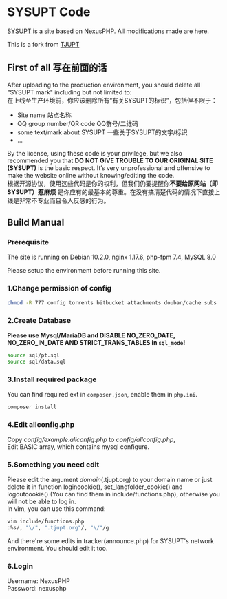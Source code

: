 # SYSUPT Code

[SYSUPT](https://21weeks.icu) is a site based on NexusPHP. All modifications made are here.

This is a fork from [TJUPT](https://github.com/zcqian/tjupt)

## First of all 写在前面的话
After uploading to the production environment, you should delete all "SYSUPT mark" including but not limited to:<br>
在上线至生产环境前，你应该删除所有“有关SYSUPT的标识”，包括但不限于：
* Site name 站点名称
* QQ group number/QR code QQ群号/二维码
* some text/mark about SYSUPT 一些关于SYSUPT的文字/标识
* ...

By the license, using these code is your privilege, but we also recommended you that **DO NOT GIVE TROUBLE TO OUR ORIGINAL SITE (SYSUPT)** is the basic respect. It’s very unprofessional and offensive to make the website online without knowing/editing the code.<br>
根据开源协议，使用这些代码是你的权利，但我们仍要提醒你**不要给原网站（即SYSUPT）惹麻烦** 是你应有的最基本的尊重。在没有搞清楚代码的情况下直接上线是非常不专业而且令人反感的行为。

## Build Manual

### Prerequisite

The site is running on Debian 10.2.0, nginx 1.17.6, php-fpm 7.4, MySQL 8.0

Please setup the environment before running this site.

### 1.Change permission of config
```bash
chmod -R 777 config torrents bitbucket attachments douban/cache subs
```
### 2.Create Database
**Please use Mysql/MariaDB and DISABLE NO_ZERO_DATE, NO_ZERO_IN_DATE AND STRICT_TRANS_TABLES in `sql_mode`!**<br>
```bash
source sql/pt.sql
source sql/data.sql
```
### 3.Install required package
You can find required ext in `composer.json`, enable them in `php.ini`.
```bash
composer install
```
### 4.Edit allconfig.php
Copy *config/example.allconfig.php* to *config/allconfig.php*,<br/>
Edit BASIC array, which contains mysql configure.<br>
### 5.Something you need edit
Please edit the argument *domain*(.tjupt.org) to your domain name or just delete it in function logincookie(), set_langfolder_cookie() and logoutcookie() (You can find them in include/functions.php), otherwise you will not be able to log in.<br>
In vim, you can use this command:
```bash
vim include/functions.php
:%s/, "\/", ".tjupt.org"/, "\/"/g
```

And there're some edits in tracker(announce.php) for SYSUPT's network environment. You should edit it too. 
### 6.Login
Username: NexusPHP<br/>
Password: nexusphp
